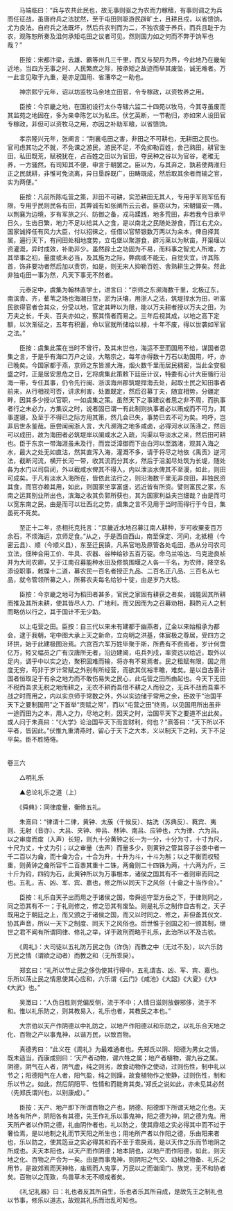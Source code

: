 <!-- { "loadSidebar": true } -->
　　马端临曰：“兵与农共此民也，故无事则驱之为农而力稼穑，有事则调之为兵而任征战，虽唐府兵之法犹然，至于屯田则驱游民辟旷土，且耕且戍，以省馈饷，尤为良法。自府兵之法既坏，然后兵农判而为二，不独农疲于养兵，而兵且耻于为农，观陈恕所奏及沮何承矩屯田之议者可见，然则国力如之何而不弊于饷军也哉？”

　　臣按：宋都汴梁，去雄、霸等州几三千里，而又与契丹为界，今此地乃在畿甸近地，当四方无事之时、人民繁庶之际，按承矩之故迹而举其废坠，诚无难者。万一此言见取于九重，是亦足国用、省漕卒之一助也。

　　神宗熙宁元年，诏以坊监牧马余地立田官，令专稼政，以资牧养之用。

　　臣按：今京畿之地，在国初设行太仆寺辖六监二十四苑以牧马，今其寺虽废而其监苑之地固在，多为亲幸陈乞以为私庄。伏乞英断，一节勒归，亦如宋人设田官专稼政，非但可以资牧马之用，亦因之补助军粮，以省馈饷。

　　孝宗隆兴元年，张阐言：“荆襄屯田之害，非田之不可耕也，无耕田之民也。官司虑其功之不就，不免课之游民，游民不足，不免抑勒百姓，舍己熟田，耕官生田，私田既荒，赋税犹在，占百姓之田以为官田，夺民种之谷以为官谷，老稚无养，一方骚然，有司知其不便，申言于朝罢之。臣以为，与其弃之，孰若使两淮归正之民就耕，非惟可免流离，异日垦辟既广，田畴既成，然后取其余者而输之官，实为两便。”

　　臣按：凡前所陈屯营之策，非田不可耕，实恐耕田无其人，专用乎军则军伍有限，专用乎民则民各有田，其弊诚有如张阐所云云者。臣窃以为，宋朝偏安一隅，以荆襄为边境，岁有军旅之兴、防御之备，戎马蹂践，地多荒田，非若我今日承平日久，生齿日繁，地力不足以给其人之食，是以南北之民随处游食，而江右尤众。国家诚择任有风力大臣，付以招徕之，任借以官帑银数万两以为籴本，俾自择其属，遍行天下，有间田处相地度势，立屯堡以聚游食，辟污莱以为畎亩，开渠堰以资灌溉，异时成效，补助非少。虽然辟土之功固为不易，而料事之智尤人所难，方其举事之初，量度或未必当，及其施为之际，弊病或不能无，自觉失宜，许其陈首，饰非要功者然后加以责罚，如是，则无宋人抑勒百姓、舍熟耕生之弊矣。然此非独屯田一事为然，凡天下事无不然者。

　　元泰定中，虞集为翰林直学士，进言曰：“京师之东濒海数千里，北极辽东，南滨青、齐，萑苇之场也海潮日至，淤为沃壤，用浙人之法，筑堤捍水为田，听富民欲得官者合其众，分受以地，官定其畔以为限，能以万夫耕者授以万夫之田，为万夫之长，千夫、百夫亦如之，察其惰者而易之。三年后视其成，以地之高下定额，以次渐征之，五年有积蓄，命以官就所储给以禄，十年不废，得以世袭如军官之法。”

　　臣按：虞集此策在当时不曾行，及其末世也，海运不至而国用不给，谋国者思集之言，于是乎有海口万户之设，大略宗之，每年亦得数十万石以助国用，吁，亦已晚矣。今国家都于燕，京师之东皆濒大海，烟火数千里而居民稠密，当此全安极盛之时，正是居安思危之日，乞将虞集此策敕下廷臣计议，特委有心计大臣循行沿海一带，专任其事，仍令先行闽、浙滨海州郡筑堤捍海去处，起取士民之知田事者前来，从行相视可否，讲求利害，处置既定，然后召募丁夫，随宜相势，分疆定畔，因其多少授以官职，一如虞集之策。虽然天下之事建议者思之非不周，而执事者行之未必力，方集议之时，说者固已谓一有此制则执事者必以贿成而不可为，其事遂寝，及至于不得已之际方用其策，然几会已失，事势巳去不可为矣。呜呼，岂非后世永鉴哉。臣尝闻闽浙人言，大凡濒海之地多咸卤，必得河水以荡涤之，然后可以成田，故为海田者必筑堤岸以阑咸水之入疏，沟渠以导淡水之来，然后田可耕也。臣于东京一带海涯虽未及行，而尝泛漳御而下由白河以至潞渚，观其入海之水，最大之处无如直沽，然其直泻入海，灌溉不多，请于将尽之地依《禹贡》逆河法，截断河流，横开长河一带，收其流而分其水，然后于沮洳尽处筑为长堤，随处各为水门以司启闭，外以截咸水俾其不得入，内以泄淡水俾其不至漫，如此，则田可成矣。于凡有淡水入海所在，皆依此法行之，则沿海数千里无非良田，非独民资其食，而官亦赖其用，如此，则国家坐享富盛，远近皆有所资。譬则富民之家，东南之运其别业所出也，滨海之收其负郭所获也，其为国家利益夫岂细哉？由是而可以宽东南之民，由是而可以壮西北之势，虞集之言不见用于当时而得行于今日，集虽死不死矣。

　　至正十二年，丞相托克托言：“京畿近水地召募江南人耕种，岁可收粟麦百万余石，不烦海运，京师足食。”从之，于是西自西山，南至保定、河间，北抵檀（今密云县）、顺（今顺义县），东至迁民镇，凡系官地及原管各处屯田，悉从分司农司立法，佃种合用工价、牛具、农器、谷种给钞五百万锭。命乌兰哈达、乌克逊良祯并为大司农卿，又于江南召募能种水田及修筑围堰之人各一千名，为农师，降空名添设职事，敕牒十二道，募农民一百名者授正九品、二百名正八品、三百名从七品，就令管领所募之人，所募农夫每名给钞十锭，由是岁乃大稔。

　　臣按：今京畿之地可为稻田者甚多，官民之家固有耕获之者矣，诚能因其所耕而推及其所未耕，使其皆尽人力、广地利，而又因而为之召募劝相，斟酌元人之制而略仿以行之，其于国计不无少助。

　　以上屯营之田。臣按：自三代以来未有建都于幽燕者，辽金以来始相承为都会，逮于我朝，宅中图大承上天之新命，立向明之洪基，体宸极之尊居，受四方之环拱，始于此建极图治焉。六宫百六军万姓毕聚于斯，所费有不赀焉者，岁计何啻亿万，矧又幅员之广有汉唐所无者，沿边建阃，屯兵列戍，率资远以给近，取外以足内，调乎中以实之边，聚积固难而输，将亦有不易焉者。民之租赋有限，国之用度无穷，苟非于岁计常赋之外别有所经营，而欲其优裕丰瞻，难矣。是以自古善计国者恒取足于有余之地力而不敢伤易失之民心，此屯营之田所由起也。今天下无田不税而吾求无税之地而耕之，无农不耕而吾借不耕之人而役之，无兵不战而吾乘不战之时而用之，内以实京师于常数之外，外以实边储于常用之余，臣故于“治国平天下之要制国用”之下首举“贡赋之常”，而以“屯营之田”终焉，以见国用所出虽非一途而田为之本，用人之力，尽地之利，因天之时，治国平天下之要道不出此矣。或人问于朱熹曰：“《大学》论治国平天下而言财利，何也？”熹答曰：“天下所以不平者，皆因此。”伏惟九重清燕时，留心于天下之大本，义以制天下之利，天下不足平矣。臣不胜惓惓。  
　 

卷三六

　　△明礼乐

　　▲总论礼乐之道（上）

　　《舜典》：同律度量，衡修五礼。

　　朱熹曰：“律谓十二律，黄钟、太蔟（千候反）、姑洗（苏典反）、蕤宾、夷则、无射（音亦）、大吕、夹钟、仲吕、林钟、南吕、应钟也，六为律、六为吕。以之审度而度（入声）长短，则九十分黄钟之长一为一分，十分为寸，十寸为尺，十尺为丈，十丈为引；以之审量（去声）而量多少，则黄钟之管其容子谷黍中者一千二百以为龠，而十龠为合，十合为升，十升为斗，十斗为斛；以之平衡而权轻重，则黄钟之龠所容千二百黍其重十二铢，两龠则二十四铢为两，十六两为斤，三十斤为钧，四钧为石，此黄钟所以为万事根本，诸侯之国其有不一者则审而同之也。五礼，吉、凶、军、宾、嘉也，修之所以同天下之风俗（十龠之十当作合）。”

　　臣按：礼乐自天子出而用之于诸侯之国，帝舜巡守至方岳之下，于律则同之，同之恐其有不一；于礼则修之，修之恐其有废坠。则是礼乐之制作自古有之，天子既用之于朝廷之上，而又颁之于诸侯之国，而又以时同之、修之，非但备其仪文、协其声音，所以一天下之制度、同天下之风俗也。后世惟于创国之初一颁其制，继世之君不闻有所谓同律、修礼之举，详于政刑而略于礼乐，此治所以不及古欤。

　　《周礼》：大司徒以五礼防万民之伪（诈伪）而教之中（无过不及），以六乐防万民之情（谓欲之动者）而教之和（无所乖戾）。

　　郑玄曰：“礼所以节止民之侈伪使其行得中，五礼谓吉、凶、军、宾、嘉也。乐所以荡止民之情思使其心应和，六乐谓《云门》《咸池》《大韶》《大夏》《大》《大武》也。”

　　吴澂曰：“人伪日胜则党偏反侧，流于不中；人情日滋则放僻邪侈，流于不和。惟以礼乐防之，则其教易入，礼乐也者，其教民之本也。”

　　大宗伯以天产作阴德以中礼防之，以地产作阳德以和乐防之，以礼乐合天地之化、百物之产以事鬼神，以谐万民，以致百物。

　　真德秀曰：“此义在《周礼》为最难通者也。先郑氏以阴、阳德为男女之情，既未适当，而康成则曰：‘天产者动物，谓六牲之属；地产者植物，谓九谷之属。阴德，阴气在人者，阴气虚，纯之则劣，故食动物作之使动，过则伤性，制中礼以节之；阳德阳气在人者，阳气盈，纯之则躁，故食植物作之使静，过则伤性，制和乐以节之。如此，然后阴阳平、性情和而能育其类。’郑氏之说如此，亦未见其必然（先郑氏谓兴也，以别康成）。”

　　臣按：天产、地产即下所谓百物之产也，阴德、阳德即下所谓天地之化也。天地各有所产，阴阳各有其德，先王作礼乐以事鬼神，阳之德为神，阴之德为鬼。用天所产者以作阴之德，礼由阴作者也，礼以防之，使其鼎俎之实必得其中而不过于奢俭焉，是以地制之礼而节天阳之所生也；用地所产者以作阳之德，乐由阳来者也，乐以防之，使其笾豆之实必得其和而不至于乖戾焉，是以天作之乐而节地阴之所成也。夫天本阳也，以天产而作阴德；地本阴也，以地产而作阳德，如此，则天地之化、百物之产合为一矣。由是而事鬼神，则阴阳之气交、动植之物备、礼乐之用节，是故郊焉而天神格，庙焉而人鬼享，万民以之而谐闺门、族党，无不和协者矣。百物以之而致，鸟兽草木无不顺成者矣。

　　《礼记礼器》曰：礼也者反其所自生，乐也者乐其所自成，是故先王之制礼也以节事，修乐以道志，故观其礼乐而治乱可知也。

